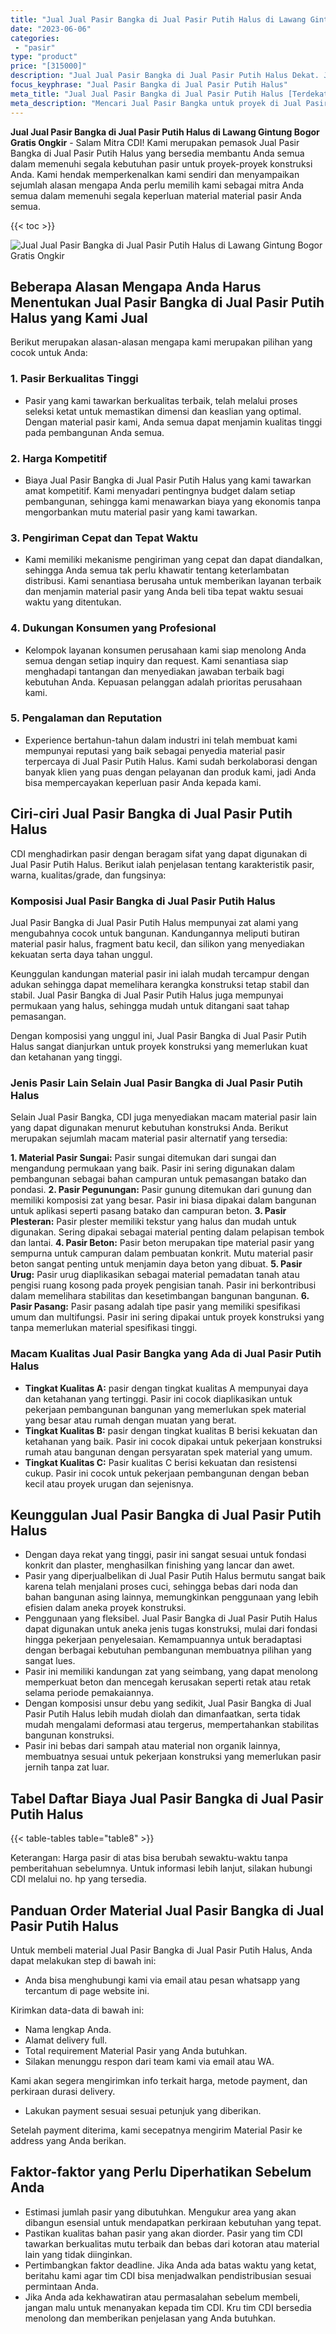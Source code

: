 ```yaml
---
title: "Jual Jual Pasir Bangka di Jual Pasir Putih Halus di Lawang Gintung Bogor Gratis Ongkir"
date: "2023-06-06"
categories:
 - "pasir"
type: "product"
price: "[315000]"
description: "Jual Jual Pasir Bangka di Jual Pasir Putih Halus Dekat. Jual Pasir Bangka ini sering dipakai dalam proyek konstruksi sebagai bahan campuran yang terpilih dan bersih. Hubungi kami untuk informasi lebih lanjut."
focus_keyphrase: "Jual Pasir Bangka di Jual Pasir Putih Halus"
meta_title: "Jual Jual Pasir Bangka di Jual Pasir Putih Halus [Terdekat] - CDI"
meta_description: "Mencari Jual Pasir Bangka untuk proyek di Jual Pasir Putih Halus? Kami memiliki Jual Pasir Bangka berkualitas untuk bahan campuran. Raih penawaran terbaik sekarang."
---
```


**Jual Jual Pasir Bangka di Jual Pasir Putih Halus di Lawang Gintung Bogor Gratis Ongkir** - Salam Mitra CDI! Kami merupakan pemasok Jual Pasir Bangka di Jual Pasir Putih Halus yang bersedia membantu Anda semua dalam memenuhi segala kebutuhan pasir untuk proyek-proyek konstruksi Anda. Kami hendak memperkenalkan kami sendiri dan menyampaikan sejumlah alasan mengapa Anda perlu memilih kami sebagai mitra Anda semua dalam memenuhi segala keperluan material material pasir Anda semua.

{{< toc >}}

![Jual Jual Pasir Bangka di Jual Pasir Putih Halus di Lawang Gintung Bogor Gratis Ongkir](/images/pasir/pasir-bangunan-41.jpg)

## Beberapa Alasan Mengapa Anda Harus Menentukan Jual Pasir Bangka di Jual Pasir Putih Halus yang Kami Jual

Berikut merupakan alasan-alasan mengapa kami merupakan pilihan yang cocok untuk Anda:

### 1. Pasir Berkualitas Tinggi

*   Pasir yang kami tawarkan berkualitas terbaik, telah melalui proses seleksi ketat untuk memastikan dimensi dan keaslian yang optimal. Dengan material pasir kami, Anda semua dapat menjamin kualitas tinggi pada pembangunan Anda semua.

### 2. Harga Kompetitif

*   Biaya Jual Pasir Bangka di Jual Pasir Putih Halus yang kami tawarkan amat kompetitif. Kami menyadari pentingnya budget dalam setiap pembangunan, sehingga kami menawarkan biaya yang ekonomis tanpa mengorbankan mutu material pasir yang kami tawarkan.

### 3. Pengiriman Cepat dan Tepat Waktu

*   Kami memiliki mekanisme pengiriman yang cepat dan dapat diandalkan, sehingga Anda semua tak perlu khawatir tentang keterlambatan distribusi. Kami senantiasa berusaha untuk memberikan layanan terbaik dan menjamin material pasir yang Anda beli tiba tepat waktu sesuai waktu yang ditentukan.

### 4. Dukungan Konsumen yang Profesional

*   Kelompok layanan konsumen perusahaan kami siap menolong Anda semua dengan setiap inquiry dan request. Kami senantiasa siap menghadapi tantangan dan menyediakan jawaban terbaik bagi kebutuhan Anda. Kepuasan pelanggan adalah prioritas perusahaan kami.

### 5. Pengalaman dan Reputation

*   Experience bertahun-tahun dalam industri ini telah membuat kami mempunyai reputasi yang baik sebagai penyedia material pasir terpercaya di Jual Pasir Putih Halus. Kami sudah berkolaborasi dengan banyak klien yang puas dengan pelayanan dan produk kami, jadi Anda bisa mempercayakan keperluan pasir Anda kepada kami.

## Ciri-ciri Jual Pasir Bangka di Jual Pasir Putih Halus

CDI menghadirkan pasir dengan beragam sifat yang dapat digunakan di Jual Pasir Putih Halus. Berikut ialah penjelasan tentang karakteristik pasir, warna, kualitas/grade, dan fungsinya:

### Komposisi Jual Pasir Bangka di Jual Pasir Putih Halus

Jual Pasir Bangka di Jual Pasir Putih Halus mempunyai zat alami yang mengubahnya cocok untuk bangunan. Kandungannya meliputi butiran material pasir halus, fragment batu kecil, dan silikon yang menyediakan kekuatan serta daya tahan unggul.

Keunggulan kandungan material pasir ini ialah mudah tercampur dengan adukan sehingga dapat memelihara kerangka konstruksi tetap stabil dan stabil. Jual Pasir Bangka di Jual Pasir Putih Halus juga mempunyai permukaan yang halus, sehingga mudah untuk ditangani saat tahap pemasangan.

Dengan komposisi yang unggul ini, Jual Pasir Bangka di Jual Pasir Putih Halus sangat dianjurkan untuk proyek konstruksi yang memerlukan kuat dan ketahanan yang tinggi.

### Jenis Pasir Lain Selain Jual Pasir Bangka di Jual Pasir Putih Halus

Selain Jual Pasir Bangka, CDI juga menyediakan macam material pasir lain yang dapat digunakan menurut kebutuhan konstruksi Anda. Berikut merupakan sejumlah macam material pasir alternatif yang tersedia:

**1\. Material Pasir Sungai:** Pasir sungai ditemukan dari sungai dan mengandung permukaan yang baik. Pasir ini sering digunakan dalam pembangunan sebagai bahan campuran untuk pemasangan batako dan pondasi.
**2\. Pasir Pegunungan:** Pasir gunung ditemukan dari gunung dan memiliki komposisi zat yang besar. Pasir ini biasa dipakai dalam bangunan untuk aplikasi seperti pasang batako dan campuran beton.
**3\. Pasir Plesteran:** Pasir plester memiliki tekstur yang halus dan mudah untuk digunakan. Sering dipakai sebagai material penting dalam pelapisan tembok dan lantai.
**4\. Pasir Beton:** Pasir beton merupakan tipe material pasir yang sempurna untuk campuran dalam pembuatan konkrit. Mutu material pasir beton sangat penting untuk menjamin daya beton yang dibuat.
**5\. Pasir Urug:** Pasir urug diaplikasikan sebagai material pemadatan tanah atau pengisi ruang kosong pada proyek pengisian tanah. Pasir ini berkontribusi dalam memelihara stabilitas dan kesetimbangan bangunan bangunan.
**6\. Pasir Pasang:** Pasir pasang adalah tipe pasir yang memiliki spesifikasi umum dan multifungsi. Pasir ini sering dipakai untuk proyek konstruksi yang tanpa memerlukan material spesifikasi tinggi.

### Macam Kualitas Jual Pasir Bangka yang Ada di Jual Pasir Putih Halus

*   **Tingkat Kualitas A:** pasir dengan tingkat kualitas A mempunyai daya dan ketahanan yang tertinggi. Pasir ini cocok diaplikasikan untuk pekerjaan pembangunan bangunan yang memerlukan spek material yang besar atau rumah dengan muatan yang berat.
*   **Tingkat Kualitas B:** pasir dengan tingkat kualitas B berisi kekuatan dan ketahanan yang baik. Pasir ini cocok dipakai untuk pekerjaan konstruksi rumah atau bangunan dengan persyaratan spek material yang umum.
*   **Tingkat Kualitas C:** Pasir kualitas C berisi kekuatan dan resistensi cukup. Pasir ini cocok untuk pekerjaan pembangunan dengan beban kecil atau proyek urugan dan sejenisnya.

## Keunggulan Jual Pasir Bangka di Jual Pasir Putih Halus

*   Dengan daya rekat yang tinggi, pasir ini sangat sesuai untuk fondasi konkrit dan plaster, menghasilkan finishing yang lancar dan awet.
*   Pasir yang diperjualbelikan di Jual Pasir Putih Halus bermutu sangat baik karena telah menjalani proses cuci, sehingga bebas dari noda dan bahan bangunan asing lainnya, memungkinkan penggunaan yang lebih efisien dalam aneka proyek konstruksi.
*   Penggunaan yang fleksibel. Jual Pasir Bangka di Jual Pasir Putih Halus dapat digunakan untuk aneka jenis tugas konstruksi, mulai dari fondasi hingga pekerjaan penyelesaian. Kemampuannya untuk beradaptasi dengan berbagai kebutuhan pembangunan membuatnya pilihan yang sangat lues.
*   Pasir ini memiliki kandungan zat yang seimbang, yang dapat menolong memperkuat beton dan mencegah kerusakan seperti retak atau retak selama periode pemakaiannya.
*   Dengan komposisi unsur debu yang sedikit, Jual Pasir Bangka di Jual Pasir Putih Halus lebih mudah diolah dan dimanfaatkan, serta tidak mudah mengalami deformasi atau tergerus, mempertahankan stabilitas bangunan konstruksi.
*   Pasir ini bebas dari sampah atau material non organik lainnya, membuatnya sesuai untuk pekerjaan konstruksi yang memerlukan pasir jernih tanpa zat luar.

## Tabel Daftar Biaya Jual Pasir Bangka di Jual Pasir Putih Halus

{{< table-tables table="table8" >}}

Keterangan: Harga pasir di atas bisa berubah sewaktu-waktu tanpa pemberitahuan sebelumnya. Untuk informasi lebih lanjut, silakan hubungi CDI melalui no. hp yang tersedia.

## Panduan Order Material Jual Pasir Bangka di Jual Pasir Putih Halus

Untuk membeli material Jual Pasir Bangka di Jual Pasir Putih Halus, Anda dapat melakukan step di bawah ini:

*   Anda bisa menghubungi kami via email atau pesan whatsapp yang tercantum di page website ini.

Kirimkan data-data di bawah ini:

*   Nama lengkap Anda.
*   Alamat delivery full.
*   Total requirement Material Pasir yang Anda butuhkan.
*   Silakan menunggu respon dari team kami via email atau WA.

Kami akan segera mengirimkan info terkait harga, metode payment, dan perkiraan durasi delivery.
*   Lakukan payment sesuai sesuai petunjuk yang diberikan.

Setelah payment diterima, kami secepatnya mengirim Material Pasir ke address yang Anda berikan.

## Faktor-faktor yang Perlu Diperhatikan Sebelum Anda

*   Estimasi jumlah pasir yang dibutuhkan. Mengukur area yang akan dibangun esensial untuk mendapatkan perkiraan kebutuhan yang tepat.
*   Pastikan kualitas bahan pasir yang akan diorder. Pasir yang tim CDI tawarkan berkualitas mutu terbaik dan bebas dari kotoran atau material lain yang tidak diinginkan.
*   Pertimbangkan faktor deadline. Jika Anda ada batas waktu yang ketat, beritahu kami agar tim CDI bisa menjadwalkan pendistribusian sesuai permintaan Anda.
*   Jika Anda ada kekhawatiran atau permasalahan sebelum membeli, jangan malu untuk menanyakan kepada tim CDI. Kru tim CDI bersedia menolong dan memberikan penjelasan yang Anda butuhkan.